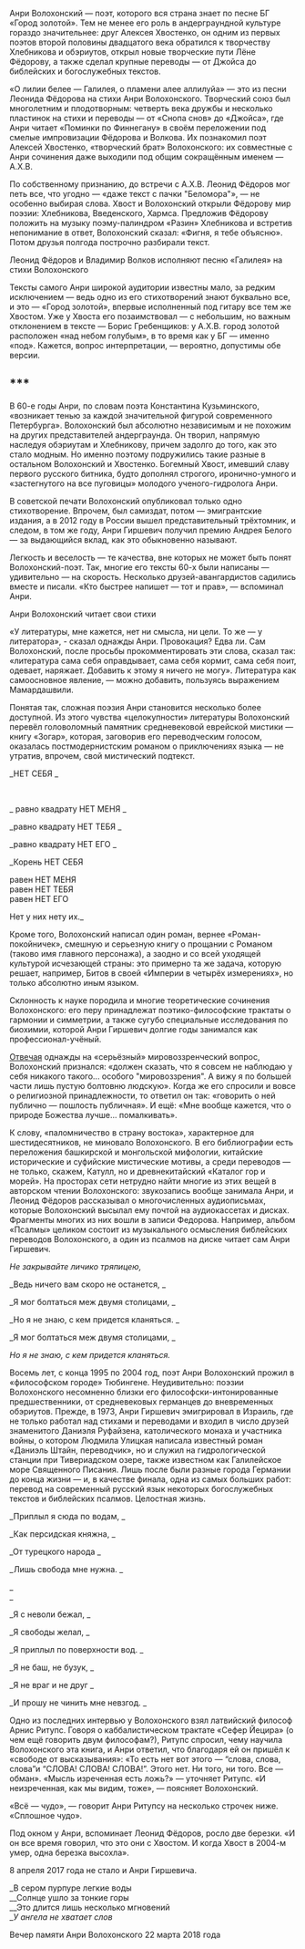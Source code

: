 Анри Волохонский — поэт, которого вся страна знает по песне БГ «Город золотой». Тем не менее его роль в андерграундной культуре гораздо значительнее: друг Алексея Хвостенко, он одним из первых поэтов второй половины двадцатого века обратился к творчеству Хлебникова и обэриутов, открыл новые творческие пути Лёне Фёдорову, а также сделал крупные переводы — от Джойса до библейских и богослужебных текстов. 

«О лилии белее — Галилея, о пламени алее аллилуйа» — это из песни Леонида Фёдорова на стихи Анри Волохонского. Творческий союз был многолетним и плодотворным: четверть века дружбы и несколько пластинок на стихи и переводы — от «Снопа снов» до «Джойса», где Анри читает «Поминки по Финнегану» в своём переложении под смелые импровизации Фёдорова и Волкова. Их познакомил поэт Алексей Хвостенко, «творческий брат» Волохонского: их совместные с Анри сочинения даже выходили под общим сокращённым именем — А.Х.В.

По собственному признанию, до встречи с А.Х.В. Леонид Фёдоров мог петь все, что угодно — «даже текст с пачки "Беломора"», — не особенно выбирая слова. Хвост и Волохонский открыли Фёдорову мир поэзии: Хлебникова, Введенского, Хармса. Предложив Фёдорову положить на музыку поэму-палиндром «Разин» Хлебникова и встретив непонимание в ответ, Волохонский сказал: «Фигня, я тебе объясню». Потом друзья полгода построчно разбирали текст.

Леонид Фёдоров и Владимир Волков исполняют песню «Галилея» на стихи Волохонского

Тексты самого Анри широкой аудитории известны мало, за редким исключением — ведь одно из его стихотворений знают буквально все, и это — «Город золотой», впервые исполненный под гитару все тем же Хвостом. Уже у Хвоста его позаимствовал — с небольшим, но важным отклонением в тексте — Борис Гребенщиков: у А.Х.В. город золотой расположен «над небом голубым», в то время как у БГ — именно «под». Кажется, вопрос интерпретации, — вероятно, допустимы обе версии.​

## ***

В 60-е годы Анри, по словам поэта Константина Кузьминского, «возникает тенью за каждой значительной фигурой современного Петербурга». Волохонский был абсолютно независимым и не похожим на других представителей андерграунда. Он творил, напрямую наследуя обэриутам и Хлебникову, причем задолго до того, как это стало модным. Но именно поэтому подружились такие разные в остальном Волохонский и Хвостенко. Богемный Хвост, имевший славу первого русского битника, будто дополнял строгого, иронично-умного и «застегнутого на все пуговицы» молодого ученого-гидролога Анри.

В советской печати Волохонский опубликовал только одно стихотворение. Впрочем, был самиздат, потом — эмигрантские издания, а в 2012 году в России вышел представительный трёхтомник, и следом, в том же году, Анри Гиршевич получил премию Андрея Белого — за выдающийся вклад, как это обыкновенно называют. 

Легкость и веселость — те качества, вне которых не может быть понят Волохонский-поэт. Так, многие его тексты 60-х были написаны — удивительно — на скорость. Несколько друзей-авангардистов садились вместе и писали. «Кто быстрее напишет — тот и прав», — вспоминал Анри.

Анри Волохонский читает свои стихи

«У литературы, мне кажется, нет ни смысла, ни цели. То же — у литератора», - сказал однажды Анри. Провокация? Едва ли. Сам Волохонский, после просьбы прокомментировать эти слова, сказал так: «литература сама себя оправдывает, сама себя кормит, сама себя поит, одевает, наряжает. Добавить к этому я ничего не могу». Литература как самоосновное явление, — можно добавить, пользуясь выражением Мамардашвили.​

Понятая так, сложная поэзия Анри становится несколько более доступной. Из этого чувства «целокупности» литературы Волохонский перевёл головоломный памятник средневековой еврейской мистики — книгу «Зогар», которая, заговорив его переводческим голосом, оказалась постмодернистским романом о приключениях языка — не утратив, впрочем, свой мистический подтекст.​

_НЕТ СЕБЯ _

_​_

_ равно квадрату НЕТ МЕНЯ _

_равно квадрату НЕТ ТЕБЯ _

_равно квадрату НЕТ ЕГО _

_Корень НЕТ СЕБЯ  
  
равен НЕТ МЕНЯ   
равен НЕТ ТЕБЯ   
равен НЕТ ЕГО  
  
Нет у них нету их[‌](#)._

Кроме того, Волохонский написал один роман, вернее «Роман-покойничек», смешную и серьезную книгу о прощании с Романом (таково имя главного персонажа), а заодно и со всей уходящей культурой исчезающей страны: это примерно та же задача, которую решает, например, Битов в своей «Империи в четырёх измерениях», но только абсолютно иным языком.

Склонность к науке породила и многие теоретические сочинения Волохонского: его перу принадлежат поэтико-философские трактаты о гармонии и симметрии, а также сугубо специальные исследования по биохимии, которой Анри Гиршевич долгие годы занимался как профессионал-учёный.

[Отвечая](https://www.netslova.ru/ioffe/volohonskij.html) однажды на «серьёзный» мировоззренческий вопрос, Волохонский признался: «должен сказать, что я совсем не наблюдаю у себя никакого такого... особого "мировоззрения". А вижу я по большей части лишь пустую болтовню людскую». Когда же его спросили и вовсе о религиозной принадлежности, то ответил он так: «говорить о ней публично — пошлость публичная». И ещё: «Мне вообще кажется, что о природе Божества лучше... помалкивать».

К слову, «паломничество в страну востока», характерное для шестидесятников, не миновало Волохонского. В его библиографии есть переложения башкирской и монгольской мифологии, китайские исторические и суфийские мистические мотивы, а среди переводов — не только, скажем, Катулл, но и древнекитайский «Каталог гор и морей». На просторах сети нетрудно найти многие из этих вещей в авторском чтении Волохонского: звукозапись вообще занимала Анри, и Леонид Фёдоров рассказывал о многочисленных аудиописьмах, которые Волохонский высылал ему почтой на аудиокассетах и дисках. Фрагменты многих из них вошли в записи Федорова. Например, альбом «Псалмы» целиком состоит из музыкального осмысления библейских переводов Волохонского, а один из псалмов на диске читает сам Анри Гиршевич.  
  


_Не закрывайте личико тряпицею,_

_Ведь ничего вам скоро не останется, _

_Я мог болтаться меж двумя столицами, _

_Но я не знаю, с кем придется кланяться. _

_Я мог болтаться меж двумя столицами, _

_Но я не знаю, с кем придется кланяться[‌](#)._

  


Восемь лет, с конца 1995 по 2004 год, поэт Анри Волохонский прожил в «философском городе» Тюбингене. Неудивительно: поэзии Волохонского несомненно близки его философски-интонированные предшественники, от средневековых германцев до вневременных обэриутов. Прежде, в 1973, Анри Гиршевич эмигрировал в Израиль, где не только работал над стихами и переводами и входил в число друзей знаменитого Даниэля Руфайзена, католического монаха и участника войны, о котором Людмила Улицкая написала известный роман «Даниэль Штайн, переводчик», но и служил на гидрологической станции при Тивериадском озере, также известном как Галилейское море Священного Писания. Лишь после были разные города Германии до конца жизни — и, в качестве финала, одна из самых больших работ: перевод на современный русский язык некоторых богослужебных текстов и библейских псалмов. Целостная жизнь.  


_Приплыл я сюда по водам, _

_Как персидская княжна, _

_От турецкого народа _

_Лишь свобода мне нужна. _

_  
_

_Я с неволи бежал, _

_Я свободы желал, _

_Я приплыл по поверхности вод. _

_Я не баш, не бузук, _

_Я не враг и не друг _

_И прошу не чинить мне невзгод[‌](#). _

  


Одно из последних интервью у Волохонского взял латвийский философ Арнис Ритупс. Говоря о каббалистическом трактате «Сефер Йецира» (о чем ещё говорить двум философам?), Ритупс спросил, чему научила Волохонского эта книга, и Анри ответил, что благодаря ей он пришёл к «свободе от высказывания»: «То есть нет вот этого — “слова, слова, слова”и “СЛОВА! СЛО­ВА! СЛОВА!”. Этого нет. Ни того, ни того. Все — обман». «Мысль изреченная есть ложь?» — уточняет Ритупс. «И неизреченная, как мы видим, тоже», — поясняет Волохонский.

«Всё — чудо», — говорит Анри Ритупсу на несколько строчек ниже. «Сплошное чудо».

Под окном у Анри, вспоминает Леонид Фёдоров, росло две березки. «И он все время говорил, что это они с Хвостом. И когда Хвост в 2004-м умер, одна березка высохла». 

8 апреля 2017 года не стало и Анри Гиршевича.

_В сером пурпуре легкие воды  
__Солнце ушло за тонкие горы  
__Это длится лишь несколько мгновений  
__У ангела не хватает слов[‌](#)_

Вечер памяти Анри Волохонского 22 марта 2018 года

  


